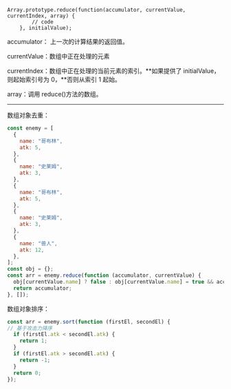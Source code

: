 ```
Array.prototype.reduce(function(accumulator, currentValue, currentIndex, array) {
        // code
    }, initialValue);
```

accumulator： 上一次的计算结果的返回值。

currentValue：数组中正在处理的元素

currentIndex：数组中正在处理的当前元素的索引。**如果提供了 initialValue，则起始索引号为 0，**否则从索引 1 起始。

array：调用 reduce()方法的数组。

------

数组对象去重：

```javascript
const enemy = [
  {
    name: "哥布林",
    atk: 5,
  },
  {
    name: "史莱姆",
    atk: 3,
  },
  {
    name: "哥布林",
    atk: 5,
  },
  {
    name: "史莱姆",
    atk: 3,
  },
  {
    name: "兽人",
    atk: 12,
  },
];
const obj = {};
const arr = enemy.reduce(function (accumulator, currentValue) {
  obj[currentValue.name] ? false : obj[currentValue.name] = true && accumulator.push(currentValue)
  return accumulator;
}, []);
```

数组对象排序：

```javascript
const arr = enemy.sort(function (firstEl, secondEl) {
// 基于攻击力降序
  if (firstEl.atk < secondEl.atk) {
    return 1;
  }
  if (firstEl.atk > secondEl.atk) {
    return -1;
  }
  return 0;
});
```

